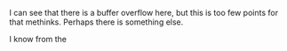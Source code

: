 I can see that there is a buffer overflow here, but this is too few points for that methinks.
Perhaps there is something else.

I know from the 